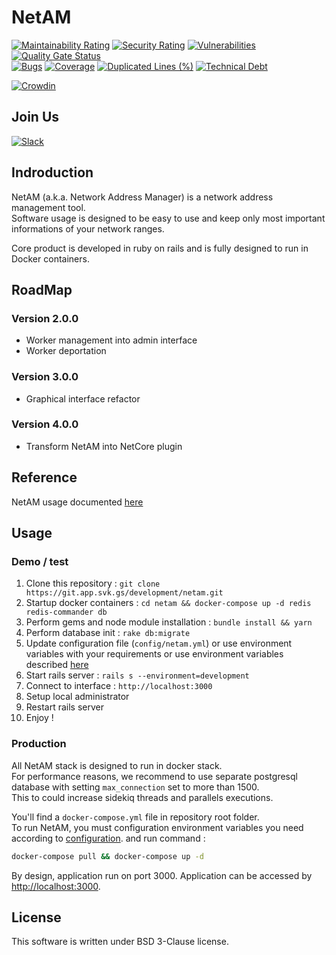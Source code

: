 # NetAM

[![Maintainability Rating](https://sonarcloud.io/api/project_badges/measure?project=NetDiver-OSS_NetAM&metric=sqale_rating)](https://sonarcloud.io/dashboard?id=NetDiver-OSS_NetAM)
[![Security Rating](https://sonarcloud.io/api/project_badges/measure?project=NetDiver-OSS_NetAM&metric=security_rating)](https://sonarcloud.io/dashboard?id=NetDiver-OSS_NetAM)
[![Vulnerabilities](https://sonarcloud.io/api/project_badges/measure?project=NetDiver-OSS_NetAM&metric=vulnerabilities)](https://sonarcloud.io/dashboard?id=NetDiver-OSS_NetAM)
[![Quality Gate Status](https://sonarcloud.io/api/project_badges/measure?project=NetDiver-OSS_NetAM&metric=alert_status)](https://sonarcloud.io/dashboard?id=NetDiver-OSS_NetAM)  
[![Bugs](https://sonarcloud.io/api/project_badges/measure?project=NetDiver-OSS_NetAM&metric=bugs)](https://sonarcloud.io/dashboard?id=NetDiver-OSS_NetAM)
[![Coverage](https://sonarcloud.io/api/project_badges/measure?project=NetDiver-OSS_NetAM&metric=coverage)](https://sonarcloud.io/dashboard?id=NetDiver-OSS_NetAM)
[![Duplicated Lines (%)](https://sonarcloud.io/api/project_badges/measure?project=NetDiver-OSS_NetAM&metric=duplicated_lines_density)](https://sonarcloud.io/dashboard?id=NetDiver-OSS_NetAM)
[![Technical Debt](https://sonarcloud.io/api/project_badges/measure?project=NetDiver-OSS_NetAM&metric=sqale_index)](https://sonarcloud.io/dashboard?id=NetDiver-OSS_NetAM)

[![Crowdin](https://badges.crowdin.net/netam/localized.svg)](https://crowdin.com/project/netam)

## Join Us
[![Slack](https://cdn.brandfolder.io/5H442O3W/at/pl546j-7le8zk-btwjnu/Slack_RGB.png?height=205&width=500)](https://join.slack.com/t/netcore-oss/shared_invite/zt-p0jkj2qo-cnvwVXJrx659D2upP_iXDg)

## Indroduction

NetAM (a.k.a. Network Address Manager) is a network address management tool.  
Software usage is designed to be easy to use and keep only most important informations of your network ranges.

Core product is developed in ruby on rails and is fully designed to run in Docker containers.

## RoadMap

### Version 2.0.0

- Worker management into admin interface
- Worker deportation

### Version 3.0.0

- Graphical interface refactor

### Version 4.0.0

- Transform NetAM into NetCore plugin

## Reference

NetAM usage documented [here](https://docs.netam.site/)

## Usage

### Demo / test

1. Clone this repository : `git clone https://git.app.svk.gs/development/netam.git`
2. Startup docker containers : `cd netam && docker-compose up -d redis redis-commander db`
3. Perform gems and node module installation : `bundle install && yarn`
4. Perform database init : `rake db:migrate`
5. Update configuration file (`config/netam.yml`) or use environment variables with your requirements or use environment variables described [here](https://docs.netam.site)
6. Start rails server : `rails s --environment=development`
7. Connect to interface : `http://localhost:3000`
8. Setup local administrator
9. Restart rails server
10. Enjoy ! 

### Production

All NetAM stack is designed to run in docker stack.  
For performance reasons, we recommend to use separate postgresql database with setting `max_connection` set to more than 1500.  
This to could increase sidekiq threads and parallels executions.

You'll find a `docker-compose.yml` file in repository root folder.  
To run NetAM, you must configuration environment variables you need according to [configuration](https://docs.netam.site).
and run command :

```bash
docker-compose pull && docker-compose up -d
```

By design, application run on port 3000. Application can be accessed by [http://localhost:3000](http://localhost:3000).

## License

This software is written under BSD 3-Clause license.
